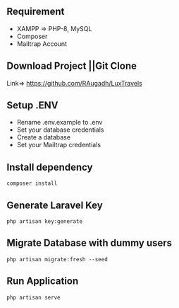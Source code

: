 ## Requirement

-   XAMPP => PHP-8, MySQL
-   Composer
-   Mailtrap Account

## Download Project ||Git Clone

Link=> https://github.com/RAugadh/LuxTravels

## Setup .ENV

-   Rename .env.example to .env
-   Set your database credentials
-   Create a database
-   Set your Mailtrap credentials

## Install dependency

    composer install

## Generate Laravel Key

    php artisan key:generate

## Migrate Database with dummy users

    php artisan migrate:fresh --seed

## Run Application

    php artisan serve
